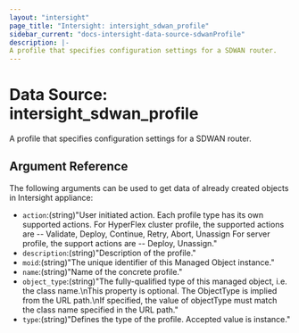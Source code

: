 ```yaml
---
layout: "intersight"
page_title: "Intersight: intersight_sdwan_profile"
sidebar_current: "docs-intersight-data-source-sdwanProfile"
description: |-
A profile that specifies configuration settings for a SDWAN router.
---
```


# Data Source: intersight_sdwan_profile
A profile that specifies configuration settings for a SDWAN router.
## Argument Reference
The following arguments can be used to get data of already created objects in Intersight appliance:
* `action`:(string)"User initiated action. Each profile type has its own supported actions. For HyperFlex cluster profile, the supported actions are -- Validate, Deploy, Continue, Retry, Abort, Unassign For server profile, the support actions are -- Deploy, Unassign."
* `description`:(string)"Description of the profile."
* `moid`:(string)"The unique identifier of this Managed Object instance."
* `name`:(string)"Name of the concrete profile."
* `object_type`:(string)"The fully-qualified type of this managed object, i.e. the class name.\nThis property is optional. The ObjectType is implied from the URL path.\nIf specified, the value of objectType must match the class name specified in the URL path."
* `type`:(string)"Defines the type of the profile. Accepted value is instance."
